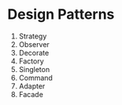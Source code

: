 # Design Patterns
1. Strategy
2. Observer
3. Decorate
4. Factory
5. Singleton
6. Command
7. Adapter
8. Facade